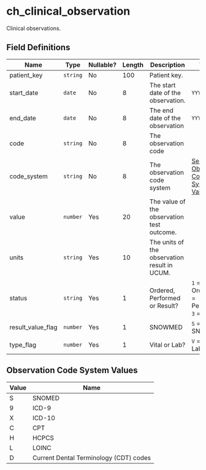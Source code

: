 # ch_clinical_observation

Clinical observations.

## Field Definitions

| Name | Type | Nullable? | Length | Description | Values |
| --- | --- | --- | --- | --- | --- |
| patient_key | `string` | No | 100 | Patient key. |  |
| start_date | `date` | No | 8 | The start date of the observation.  | `YYYYMMDD` |
| end_date | `date` | No | 8 | The end date of the observation | `YYYYMMDD` |
| code | `string` | No | 8 | The observation code |  |
| code_system | `string` | No | 8 | The observation code system | [See Observation Code System Values](/data-model/inbound/ch_clinical_diagnosis#diagnosis-code-system-values) |
| value | `number` | Yes | 20 | The value of the observation test outcome. |  |
| units | `string` | Yes | 10 | The units of the observation result in UCUM. |  |
| status | `string` | Yes | 1 | Ordered, Performed or Result? | `1` = Ordered, `2` = Performed, `3` = Result |
| result_value_flag | `number` | Yes | 1 | SNOWMED | `S` = SNOWMED |
| type_flag | `number` | Yes | 1 | Vital or Lab? | `V` = Vital, `L` = Lab |

## Observation Code System Values

| Value | Name |
| --- | --- |
| S | SNOMED |
| 9 | ICD-9 |
| X | ICD-10 |
| C | CPT |
| H | HCPCS |
| L | LOINC |
| D | Current Dental Terminology (CDT) codes |